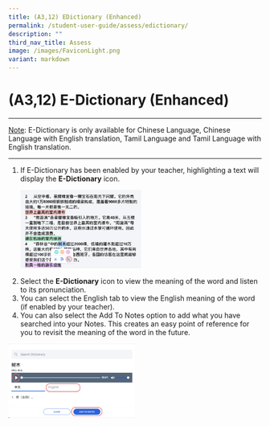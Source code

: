 ```yaml
---
title: (A3,12) EDictionary (Enhanced)
permalink: /student-user-guide/assess/edictionary/
description: ""
third_nav_title: Assess
image: /images/FaviconLight.png
variant: markdown
---
```

<h1 id="e-dictionary">(A3,12) E-Dictionary (Enhanced)</h1><hr>
<p><u>Note</u>: E-Dictionary is only available for Chinese Language, Chinese Language with English translation, Tamil Language and Tamil Language with English translation.</p>
<hr>
<ol>
<li>If E-Dictionary has been enabled by your teacher, highlighting a text will display the <strong>E-Dictionary</strong> icon.</li>
<p><img alt="E-Dictionary" style="width: 50%;" src="/images/1Student/As-EDict.png"></p>
<li>Select the <strong>E-Dictionary</strong> icon to view the meaning of the word and listen to its pronunciation. </li>
<li>You can select the English tab to view the English meaning of the word (if enabled by your teacher).</li>
<li>You can also select the Add To Notes option to add what you have searched into your Notes. This creates an easy point of reference for you to revisit the meaning of the word in the future.</li>
</ol>
<img alt="E-Dictionary" style="width: 50%;" src="/images/1Student/As-EDict1.png">